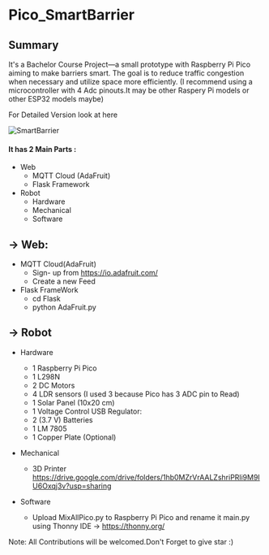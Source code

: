 # Pico_SmartBarrier

## Summary 

It's a Bachelor Course Project—a small prototype with Raspberry Pi Pico aiming to make barriers smart. The goal is to reduce traffic congestion when necessary and utilize space more efficiently.
(I recommend using a microcontroller with 4 Adc pinouts.It may be other Raspery Pi models or other ESP32 models maybe)

For Detailed Version look at here

![SmartBarrier](https://github.com/AbyssWatcher-17/Pico_SmartBarrier/assets/64128266/ed8ed0dd-523e-46d6-9e4e-a42b1e7b7c05)


#### It has 2 Main Parts :
* Web
  *  MQTT Cloud (AdaFruit)
  *  Flask Framework
* Robot
  * Hardware
  * Mechanical
  * Software



## -> Web:
* MQTT Cloud(AdaFruit)
  * Sign- up from https://io.adafruit.com/
  * Create a new Feed
* Flask FrameWork
  *  cd Flask
  *  python AdaFruit.py

## -> Robot
* Hardware
  * 1 Raspberry Pi Pico
  * 1 L298N
  * 2 DC Motors
  * 4 LDR sensors (I used 3 because Pico has 3 ADC pin to Read)
  * 1 Solar Panel (10x20 cm)
  * 1 Voltage Control USB Regulator:
  * 2 (3.7 V) Batteries
  * 1 LM 7805
  * 1 Copper Plate (Optional)
  
* Mechanical
  * 3D Printer https://drive.google.com/drive/folders/1hb0MZrVrAALZshriPRli9M9IU6Oxqj3v?usp=sharing

* Software
  * Upload MixAllPico.py to Raspberry Pi Pico and rename it main.py using Thonny IDE -> https://thonny.org/

Note: All Contributions will be welcomed.Don't Forget to give star :)



